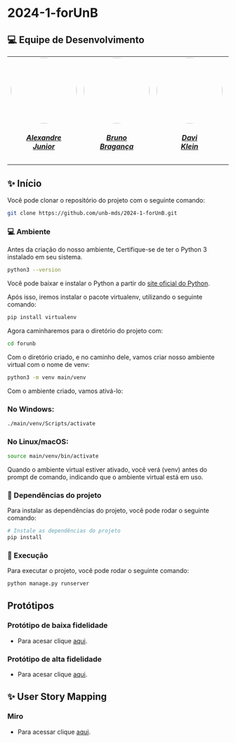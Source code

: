 # 2024-1-forUnB
## 💻 Equipe de Desenvolvimento

<center>
<table style="margin-left: auto; margin-right: auto;">
    <tr>
        <td align="center">
            <a href="https://github.com/AlexandreLJr">
                <img style="border-radius: 50%;" src="https://github.com/AlexandreLJr.png" width="150px;"/>
                <h5 class="text-center">Alexandre<br>Junior</h5>
            </a>
        </td>
        <td align="center">
            <a href="https://github.com/BrunoBReis">
                <img style="border-radius: 50%;" src="https://github.com/BrunoBReis.png" width="150px;"/>
                <h5 class="text-center">Bruno<br>Bragança</h5>
            </a>
        </td>
        <td align="center">
            <a href="https://github.com/davi-Klevy">
                <img style="border-radius: 50%;" src="https://github.com/davi-Klevy.png" width="150px;"/>
                <h5 class="text-center">Davi<br>Klein</h5>
            </a>
        </td>
        <td align="center">
            <a href="https://github.com/manu-sgc">
                <img style="border-radius: 50%;" src="https://github.com/manu-sgc.png" width="150px;"/>
                <h5 class="text-center">Manoela<br>Garcia</h5>
            </a>
        </td>
         <td align="center">
            <a href="https://github.com/pLopess">
                <img style="border-radius: 50%;" src="https://github.com/pLopess.png" width="150px;"/>
                <h5 class="text-center">Pedro<br>Lopes</h5>
            </a>
        </td>
	<td align="center">
            <a href="https://github.com/VHbernardes">
                <img style="border-radius: 50%;" src="https://github.com/VHbernardes.png" width="150px;"/>
                <h5 class="text-center">Victor Hugo<br>Bernardes</h5>
            </a>
        </td>
</table>

</center>

## ✨ Início

Você pode clonar o repositório do projeto com o seguinte comando:

```bash
git clone https://github.com/unb-mds/2024-1-forUnB.git
```

### 💻 Ambiente

Antes da criação do nosso ambiente, Certifique-se de ter o Python 3 instalado em seu sistema. 

```bash
python3 --version
```

Você pode baixar e instalar o Python a partir do [site oficial do Python](https://www.python.org/).

Após isso, iremos instalar o pacote virtualenv, utilizando o seguinte comando:

```bash
pip install virtualenv
```

Agora caminharemos para o diretório do projeto com:

```bash
cd forunb
```

Com o diretório criado, e no caminho dele, vamos criar nosso ambiente virtual com o nome de venv:

```bash
python3 -m venv main/venv
```

Com o ambiente criado, vamos ativá-lo:

### No Windows:

```bash
./main/venv/Scripts/activate
```

### No Linux/macOS:

```bash
source main/venv/bin/activate
```

Quando o ambiente virtual estiver ativado, você verá (venv) antes do prompt de comando, indicando que o ambiente virtual está em uso.

### 📁 Dependências do projeto

Para instalar as dependências do projeto, você pode rodar o seguinte comando:

```bash
# Instale as dependências do projeto
pip install
```

### 💾 Execução

Para executar o projeto, você pode rodar o seguinte comando:

```bash
python manage.py runserver
```
        

## Protótipos 

### Protótipo de baixa fidelidade
- Para acesar clique [aqui](https://www.figma.com/proto/ktEvIqEpgsThoDwnXSdD3Y/Prototipo-de-baixa-fidelidade?node-id=2-2&mode=design&t=eiqpzf5QcevaT4Ok-1).

### Protótipo de alta fidelidade
- Para acesar clique [aqui](https://www.figma.com/proto/kI9C8oLfBGGoXdJU1zAdZX/Intera%C3%A7%C3%B5es?node-id=1-2&starting-point-node-id=1%3A2&mode=design&t=tLNIpJGRjTw0PVRe-1).

## ✨ User Story Mapping

### Miro
- Para acessar clique [aqui](https://miro.com/app/board/uXjVK3aRJY0=/?share_link_id=690300696919).
